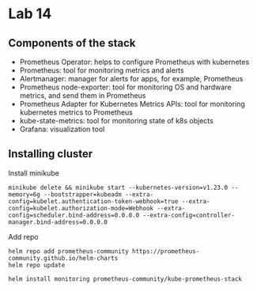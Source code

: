 # Lab 14

## Components of the stack

- Prometheus Operator: helps to configure Prometheus with kubernetes 
- Prometheus: tool for monitoring metrics and alerts
- Alertmanager: manager for alerts for apps, for example, Prometheus
- Prometheus node-exporter: tool for monitoring OS and hardware metrics, and send them in Prometheus
- Prometheus Adapter for Kubernetes Metrics APIs: tool for monitoring kubernetes metrics to Prometheus
- kube-state-metrics: tool for monitoring state of k8s objects
- Grafana: visualization tool

## Installing cluster

Install minikube

```commandline
minikube delete && minikube start --kubernetes-version=v1.23.0 --memory=6g --bootstrapper=kubeadm --extra-config=kubelet.authentication-token-webhook=true --extra-config=kubelet.authorization-mode=Webhook --extra-config=scheduler.bind-address=0.0.0.0 --extra-config=controller-manager.bind-address=0.0.0.0
```

Add repo

```commandline
helm repo add prometheus-community https://prometheus-community.github.io/helm-charts
helm repo update
```

```commandline
helm install monitoring prometheus-community/kube-prometheus-stack
```